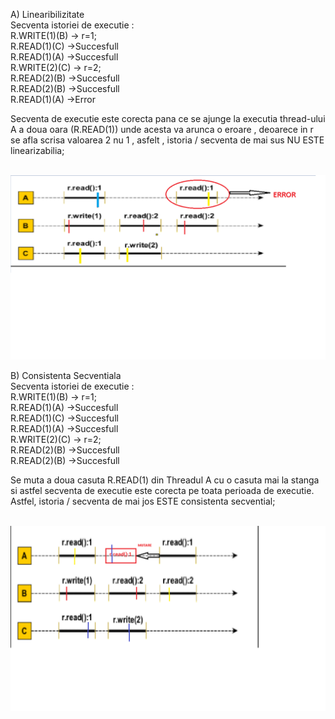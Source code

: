 A) Linearibilizitate <br />
Secventa istoriei de executie : <br />
R.WRITE(1)(B) -> r=1; <br />
R.READ(1)(C)  ->Succesfull <br />
R.READ(1)(A)  ->Succesfull <br />
R.WRITE(2)(C) -> r=2; <br />
R.READ(2)(B)  ->Succesfull <br />
R.READ(2)(B)  ->Succesfull <br />
R.READ(1)(A)  ->Error <br />

Secventa de executie este corecta pana ce se ajunge la executia thread-ului A a doua oara (R.READ(1)) unde acesta va arunca o eroare , deoarece in r se afla scrisa valoarea 2 nu 1 , asfelt , istoria / secventa de mai sus NU ESTE linearizabilia; <br /> <br />

![alt text](https://github.com/mariabrinzila/TPM/blob/main/Tema1/Exercitiul%201/Linearizable.png?raw=true) 


B) Consistenta Secventiala  <br />
Secventa istoriei de executie :  <br />
R.WRITE(1)(B) -> r=1; <br />
R.READ(1)(A)  ->Succesfull <br />
R.READ(1)(C)  ->Succesfull <br /> 
R.READ(1)(A)  ->Succesfull <br />
R.WRITE(2)(C) -> r=2; <br />
R.READ(2)(B)  ->Succesfull <br />
R.READ(2)(B)  ->Succesfull  <br />

Se muta a doua casuta R.READ(1) din Threadul A cu o casuta mai la stanga si astfel secventa de executie este corecta pe toata perioada de executie.  <br />
Astfel, istoria / secventa de mai jos ESTE consistenta secvential; <br /> <br />

![alt text](https://github.com/mariabrinzila/TPM/blob/main/Tema1/Exercitiul%201/Consistenta%20Secventiala.png?raw=true) <br />
